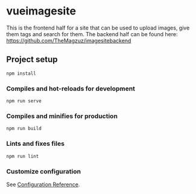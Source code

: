 # vueimagesite

This is the frontend half for a site that can be used to upload images, give them tags and search for them.
The backend half can be found here: https://github.com/TheMagzuz/imagesitebackend 

## Project setup
```
npm install
```

### Compiles and hot-reloads for development
```
npm run serve
```

### Compiles and minifies for production
```
npm run build
```

### Lints and fixes files
```
npm run lint
```

### Customize configuration
See [Configuration Reference](https://cli.vuejs.org/config/).
